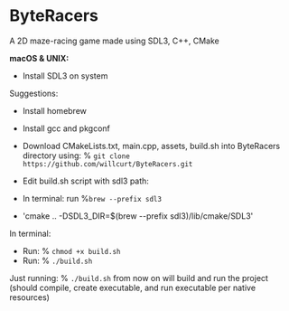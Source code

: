 # ByteRacers
A 2D maze-racing game made using SDL3, C++, CMake

**macOS & UNIX:**
- Install SDL3 on system

Suggestions:
- Install homebrew
- Install gcc and pkgconf

- Download CMakeLists.txt, main.cpp, assets, build.sh into ByteRacers directory using: % `git clone https://github.com/willcurt/ByteRacers.git`

- Edit build.sh script with sdl3 path:
- In terminal: run %`brew --prefix sdl3`
- 'cmake .. -DSDL3_DIR=$(brew --prefix sdl3)/lib/cmake/SDL3'

In terminal:
- Run: % `chmod +x build.sh`
- Run: % `./build.sh`

Just running: % `./build.sh` from now on will build and run the project (should compile, create executable, and run executable per native resources)
